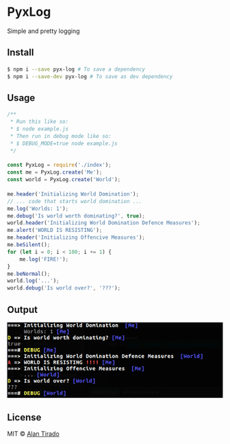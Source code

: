 # PyxLog
Simple and pretty logging

## Install

```bash
$ npm i --save pyx-log # To save a dependency
$ npm i --save-dev pyx-log # To save as dev dependency
```

## Usage

```javascript
/**
 * Run this like so:
 * $ node example.js
 * Then run in debug mode like so:
 * $ DEBUG_MODE=true node example.js
 */

const PyxLog = require('./index');
const me = PyxLog.create('Me');
const world = PyxLog.create('World');

me.header('Initializing World Domination');
// ... code that starts world domination ...
me.log('Worlds: 1');
me.debug('Is world worth dominating?', true);
world.header('Initializing World Domination Defence Measures');
me.alert('WORLD IS RESISTING');
me.header('Initializing Offencive Measures');
me.beSilent();
for (let i = 0; i < 100; i += 1) {
	me.log('FIRE!');
}
me.beNormal();
world.log('...');
world.debug('Is world over?', '???');
```

## Output

![PyxLog Output](https://raw.githubusercontent.com/boxman0617/pyx-log/master/pyx-log-output.png)

## License
MIT © [Alan Tirado](https://www.npmjs.com/~boxman0617)
